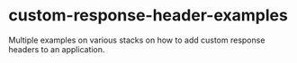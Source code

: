 # custom-response-header-examples
Multiple examples on various stacks on how to add custom response headers to an application.
